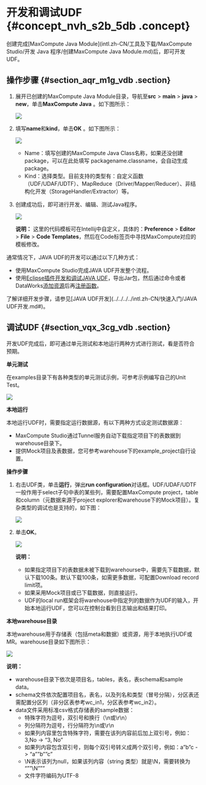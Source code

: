# 开发和调试UDF {#concept_nvh_s2b_5db .concept}

创建完成[MaxCompute Java Module](intl.zh-CN/工具及下载/MaxCompute Studio/开发 Java 程序/创建MaxCompute Java Module.md)后，即可开发UDF。

## 操作步骤 {#section_aqr_m1g_vdb .section}

1.  展开已创建的MaxCompute Java Module目录，导航至**src** \> **main** \> **java** \> **new**，单击**MaxCompute Java** 。如下图所示：

    ![](http://static-aliyun-doc.oss-cn-hangzhou.aliyuncs.com/assets/img/12130/15447826191944_zh-CN.png)

2.  填写**name**和**kind**，单击**OK** 。如下图所示：

    ![](http://static-aliyun-doc.oss-cn-hangzhou.aliyuncs.com/assets/img/12130/15447826191947_zh-CN.png)

    -   Name：填写创建的MaxCompute Java Class名称，如果还没创建package，可以在此处填写 packagename.classname，会自动生成package。
    -   Kind：选择类型。目前支持的类型有：自定义函数（UDF/UDAF/UDTF）、MapReduce（Driver/Mapper/Reducer）、非结构化开发（StorageHandler/Extractor）等。
3.  创建成功后，即可进行开发、编辑、测试Java程序。

    ![](http://static-aliyun-doc.oss-cn-hangzhou.aliyuncs.com/assets/img/12130/15447826191948_zh-CN.png)

    **说明：** 这里的代码模板可在Intellij中自定义，具体的：**Preference** \> **Editor** \> **File** \> **Code Templates**，然后在Code标签页中寻找MaxCompute对应的模板修改。


通常情况下，JAVA UDF的开发可以通过以下几种方式：

-   使用MaxCompute Studio完成JAVA UDF开发整个流程。
-   使用[Eclipse插件开发和调试JAVA UDF](intl.zh-CN/工具及下载/Eclipse开发插件/UDF开发插件介绍.md#)，导出Jar包，然后通过命令或者DataWorks[添加资源](../../../../intl.zh-CN/用户指南/常用命令/资源操作.md#)后再[注册函数](../../../../intl.zh-CN/用户指南/常用命令/函数操作.md#)。

了解详细开发步骤，请参见[JAVA UDF开发](../../../../intl.zh-CN/快速入门/JAVA UDF开发.md#)。

## 调试UDF {#section_vqx_3cg_vdb .section}

开发UDF完成后，即可通过单元测试和本地运行两种方式进行测试，看是否符合预期。

**单元测试**

在examples目录下有各种类型的单元测试示例，可参考示例编写自己的Unit Test。

![](http://static-aliyun-doc.oss-cn-hangzhou.aliyuncs.com/assets/img/12130/15447826191949_zh-CN.png)

**本地运行**

本地运行UDF时，需要指定运行数据源，有以下两种方式设定测试数据源：

-   MaxCompute Studio通过Tunnel服务自动下载指定项目下的表数据到warehouse目录下。
-   提供Mock项目及表数据，您可参考warehouse下的example\_project自行设置。

**操作步骤**

1.  右击UDF类，单击**运行**，弹出**run configuration**对话框。UDF/UDAF/UDTF一般作用于select子句中表的某些列，需要配置MaxCompute project，table和column（元数据来源于project explorer和warehouse下的Mock项目）。复杂类型的调试也是支持的，如下图：

    ![](http://static-aliyun-doc.oss-cn-hangzhou.aliyuncs.com/assets/img/12130/15447826191950_zh-CN.png)

2.  单击**OK**。

    ![](http://static-aliyun-doc.oss-cn-hangzhou.aliyuncs.com/assets/img/12130/15447826191951_zh-CN.png)

    **说明：** 

    -   如果指定项目下的表数据未被下载到warehourse中，需要先下载数据，默认下载100条。默认下载100条，如需更多数据，可配置Download record limit项。
    -   如果采用Mock项目或已下载数据，则直接运行。
    -   UDF的local run框架会将warehouse中指定列的数据作为UDF的输入，开始本地运行UDF，您可以在控制台看到日志输出和结果打印。

**本地warehouse目录**

本地warehouse用于存储表（包括meta和数据）或资源，用于本地执行UDF或MR。warehouse目录如下图所示：

![](http://static-aliyun-doc.oss-cn-hangzhou.aliyuncs.com/assets/img/12130/15447826191952_zh-CN.png)

**说明：** 

-   warehouse目录下依次是项目名，tables，表名，表schema和sample data。
-   schema文件依次配置项目名，表名，以及列名和类型（冒号分隔），分区表还需配置分区列（非分区表参考wc\_in1，分区表参考wc\_in2）。
-   data文件采用标准csv格式存储表的sample数据：
    -   特殊字符为逗号，双引号和换行（\\n或\\r\\n）
    -   列分隔符为逗号，行分隔符为\\n或\\r\\n
    -   如果列内容里包含特殊字符，需要在该列内容前后加上双引号，例如：3,No -\> “3, No”
    -   如果列内容包含双引号，则每个双引号转义成两个双引号，例如：a”b”c -\> “a””b””c”
    -   \\N表示该列为null，如果该列内容（string 类型）就是\\N，需要转换为 “””\\N”””
    -   文件字符编码为UTF-8


